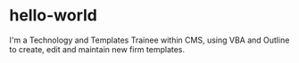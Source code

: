 # hello-world

I'm a Technology and Templates Trainee within CMS, using VBA and Outline to create, edit and maintain new firm templates.
